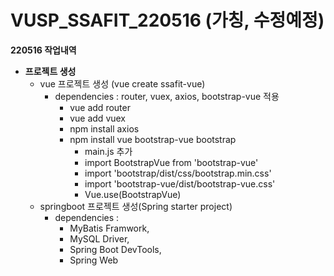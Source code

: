 # VUSP_SSAFIT_220516 (가칭, 수정예정)   
**220516 작업내역**
* **프로젝트 생성**   
  * vue 프로젝트 생성 (vue create ssafit-vue)
    * dependencies : router, vuex, axios, bootstrap-vue 적용
      * vue add router   
      * vue add vuex    
      * npm install axios
      * npm install vue bootstrap-vue bootstrap   
        * main.js 추가
        * import BootstrapVue from 'bootstrap-vue'
        * import 'bootstrap/dist/css/bootstrap.min.css'
        * import 'bootstrap-vue/dist/bootstrap-vue.css'
        * Vue.use(BootstrapVue)
  * springboot 프로젝트 생성(Spring starter project)
    * dependencies : 
      * MyBatis Framwork, 
      * MySQL Driver, 
      * Spring Boot DevTools, 
      * Spring Web


